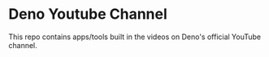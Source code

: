 # Deno Youtube Channel

This repo contains apps/tools built in the videos on Deno's official YouTube channel.
